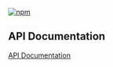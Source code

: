 [![npm](https://img.shields.io/npm/v/@acoustic-content-sdk/redux-testing.svg?style=flat-square)](https://www.npmjs.com/package/@acoustic-content-sdk/redux-testing)

## API Documentation

[API Documentation](./markdown/redux-testing.md)
